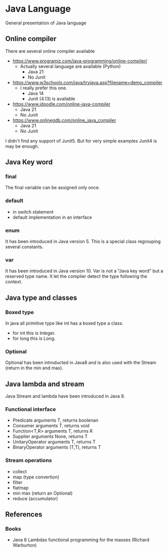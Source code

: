 # Java Language
General presentation of Java language

## Online compiler
There are several online compiler available
* https://www.programiz.com/java-programming/online-compiler/
  * Actually several language are available (Python)
    * Java 21
    * No Junit 
* https://www.w3schools.com/java/tryjava.asp?filename=demo_compiler
  * I really prefer this one.
    * Java 14
    * Junit (4.13) is available
* https://www.jdoodle.com/online-java-compiler
  * Java 21
  * No Junit
* https://www.onlinegdb.com/online_java_compiler
  * Java 21
  * No Junit
 
I didn't find any support of Junit5. But for very simple examples Junit4 is may be enough.

## Java Key word
### final
The final variable can be assigned only once.

### default
* in switch statement
* default implementation in an interface

### enum
It has been introduced in Java version 5.
This is a special class regrouping several constants.

### var
It has been introduced in Java version 10.
Var is not a "Java key word" but a reserved type name.
It let the compiler detect the type following the context.


## Java type and classes
### Boxed type
In java all primitive type like int has a boxed type a class. 
* for int this is Integer.
* for long this is Long.

### Optional
Optional has been introducted in Java8 and is also used with the Stream (return in the min and max).

## Java lambda and stream
Java Stream and lambda have been introduced in Java 8.

### Functional interface
* Predicate<T> arguments T, returns boolenan
* Consumer<T> arguments T, returns void
* Function<T,R> arguments T, returns R
* Supplier<T> arguments None, returns T
* UnitaryOperator<T> arguments T, returns T
* BinaryOperator<T> arguments (T,T), returns T

### Stream operations
* collect
* map (type convertion)
* filter
* flatmap
* min max (return an Optional)
* reduce (accumulator)

## References
### Books
* Java 8 Lambdas functional programming for the masses (Richard Warburton)


